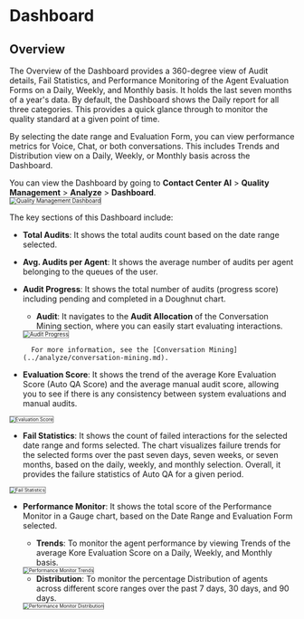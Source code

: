 # Dashboard

## Overview

The Overview of the Dashboard provides a 360-degree view of Audit details, Fail Statistics, and Performance Monitoring of the Agent Evaluation Forms on a Daily, Weekly, and Monthly basis. It holds the last seven months of a year's data. By default, the Dashboard shows the Daily report for all three categories. This provides a quick glance through to monitor the quality standard at a given point of time.

By selecting the date range and Evaluation Form, you can view performance metrics for Voice, Chat, or both conversations. This includes Trends and Distribution view on a Daily, Weekly, or Monthly basis across the Dashboard.

You can view the Dashboard by going to **Contact Center AI** > **Quality Management** > **Analyze** > **Dashboard**.  
<img src="../images/qm-dashboard.png" alt="Quality Management Dashboard" title="Quality Management Dashboard" style="border: 1px solid gray; zoom:70%;">

The key sections of this Dashboard include:

* **Total Audits**: It shows the total audits count based on the date range selected.
* **Avg. Audits per Agent**: It shows the average number of audits per agent belonging to the queues of the user.
* **Audit Progress**: It shows the total number of audits (progress score) including pending and completed in a Doughnut chart.
    * **Audit**: It navigates to the **Audit Allocation** of the Conversation Mining section, where you can easily start evaluating interactions.  
    <img src="../images/audit-progress.png" alt="Audit Progress" title="Audit Progress" style="border: 1px solid gray; zoom:70%;">

        For more information, see the [Conversation Mining](../analyze/conversation-mining.md).

* **Evaluation Score**: It shows the trend of the average Kore Evaluation Score (Auto QA Score) and the average manual audit score, allowing you to see if there is any consistency between system evaluations and manual audits.  
<img src="../images/evaluation-score.png" alt="Evaluation Score" title="Evaluation Score" style="border: 1px solid gray; zoom:60%;">

* **Fail Statistics**: It shows the count of failed interactions for the selected date range and forms selected. The chart visualizes failure trends for the selected forms over the past seven days, seven weeks, or seven months, based on the daily, weekly, and monthly selection. Overall, it provides the failure statistics of Auto QA for a given period.  
<img src="../images/fail-statistics.png" alt="Fail Statistics" title="Fail Statistics" style="border: 1px solid gray; zoom:60%;">

* **Performance Monitor**: It shows the total score of the Performance Monitor in a Gauge chart, based on the Date Range and Evaluation Form selected.
    * **Trends**: To monitor the agent performance by viewing Trends of the average Kore Evaluation Score on a Daily, Weekly, and Monthly basis.  
    <img src="../images/performance-monitor-trends.png" alt="Performance Monitor Trends" title="Performance Monitor Trends" style="border: 1px solid gray; zoom:60%;">

    * **Distribution**: To monitor the  percentage Distribution of agents across different score ranges over the past 7 days, 30 days, and 90 days.  
    <img src="../images/performance-monitor-distribution.png" alt="Performance Monitor Distribution" title="Performance Monitor Distribution" style="border: 1px solid gray; zoom:60%;">
